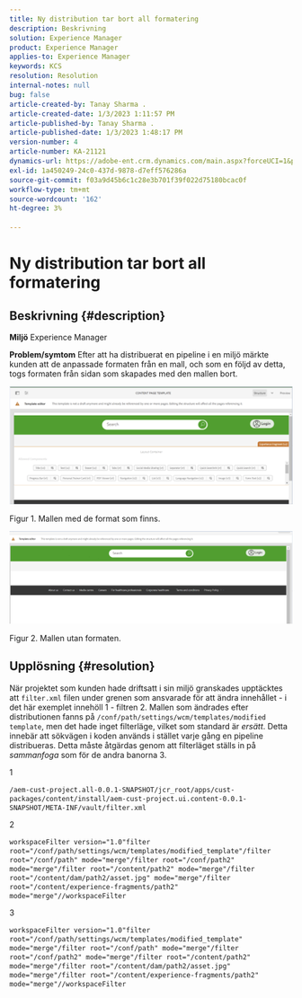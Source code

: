 ```yaml
---
title: Ny distribution tar bort all formatering
description: Beskrivning
solution: Experience Manager
product: Experience Manager
applies-to: Experience Manager
keywords: KCS
resolution: Resolution
internal-notes: null
bug: false
article-created-by: Tanay Sharma .
article-created-date: 1/3/2023 1:11:57 PM
article-published-by: Tanay Sharma .
article-published-date: 1/3/2023 1:48:17 PM
version-number: 4
article-number: KA-21121
dynamics-url: https://adobe-ent.crm.dynamics.com/main.aspx?forceUCI=1&pagetype=entityrecord&etn=knowledgearticle&id=e75d5a2c-688b-ed11-81ac-6045bd006a22
exl-id: 1a450249-24c0-437d-9878-d7eff576286a
source-git-commit: f03a9d45b6c1c28e3b701f39f022d75180bcac0f
workflow-type: tm+mt
source-wordcount: '162'
ht-degree: 3%

---
```


# Ny distribution tar bort all formatering

## Beskrivning {#description}

<b>Miljö</b>
Experience Manager


<b>Problem/symtom</b>
Efter att ha distribuerat en pipeline i en miljö märkte kunden att de anpassade formaten från en mall, och som en följd av detta, togs formaten från sidan som skapades med den mallen bort.



![](assets/___ec5d5a2c-688b-ed11-81ac-6045bd006a22___.png)

Figur 1. Mallen med de format som finns.



![](assets/___f05d5a2c-688b-ed11-81ac-6045bd006a22___.png)

Figur 2. Mallen utan formaten.


## Upplösning {#resolution}


När projektet som kunden hade driftsatt i sin miljö granskades upptäcktes att `filter.xml` filen under grenen som ansvarade för att ändra innehållet - i det här exemplet innehöll 1 - filtren 2.
Mallen som ändrades efter distributionen fanns på `/conf/path/settings/wcm/templates/modified template`, men det hade inget filterläge, vilket som standard är *ersätt*.
Detta innebär att sökvägen i koden används i stället varje gång en pipeline distribueras.
Detta måste åtgärdas genom att filterläget ställs in på *sammanfoga* som för de andra banorna 3.

1


```
/aem-cust-project.all-0.0.1-SNAPSHOT/jcr_root/apps/cust-packages/content/install/aem-cust-project.ui.content-0.0.1-SNAPSHOT/META-INF/vault/filter.xml
```



2

```
workspaceFilter version="1.0"filter root="/conf/path/settings/wcm/templates/modified_template"/filter root="/conf/path" mode="merge"/filter root="/conf/path2" mode="merge"/filter root="/content/path2" mode="merge"/filter root="/content/dam/path2/asset.jpg" mode="merge"/filter root="/content/experience-fragments/path2" mode="merge"//workspaceFilter
```




3


```
workspaceFilter version="1.0"filter root="/conf/path/settings/wcm/templates/modified_template" mode="merge"/filter root="/conf/path" mode="merge"/filter root="/conf/path2" mode="merge"/filter root="/content/path2" mode="merge"/filter root="/content/dam/path2/asset.jpg" mode="merge"/filter root="/content/experience-fragments/path2" mode="merge"//workspaceFilter
```
